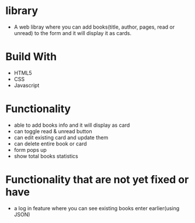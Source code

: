 # library
    
  - A web libray where you can add books(title, author, pages, read or unread) to the form and it will display it as cards.

# Build With

  - HTML5
  - CSS
  - Javascript

# Functionality
  
  - able to add books info and it will display as card
  - can toggle read & unread button
  - can edit existing card and update them
  - can delete entire book or card
  - form pops up
  - show total books statistics

# Functionality that are not yet fixed or have

  - a log in feature where you can see existing books enter earlier(using JSON)
